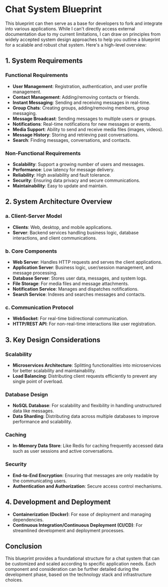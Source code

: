 # Chat System Blueprint

This blueprint can then serve as a base for developers to fork and integrate into various applications. While I can't directly access external documentation due to my current limitations, I can draw on principles from widely accepted system design approaches to help you outline a blueprint for a scalable and robust chat system. Here's a high-level overview:

## 1. System Requirements

### Functional Requirements

- **User Management**: Registration, authentication, and user profile management.
- **Contact Management**: Adding/removing contacts or friends.
- **Instant Messaging**: Sending and receiving messages in real-time.
- **Group Chats**: Creating groups, adding/removing members, group messaging.
- **Message Broadcast**: Sending messages to multiple users or groups.
- **Notifications**: Real-time notifications for new messages or events.
- **Media Support**: Ability to send and receive media files (images, videos).
- **Message History**: Storing and retrieving past conversations.
- **Search**: Finding messages, conversations, and contacts.

### Non-Functional Requirements

- **Scalability**: Support a growing number of users and messages.
- **Performance**: Low latency for message delivery.
- **Reliability**: High availability and fault tolerance.
- **Security**: Ensuring data privacy and secure communications.
- **Maintainability**: Easy to update and maintain.

## 2. System Architecture Overview

### a. Client-Server Model

- **Clients**: Web, desktop, and mobile applications.
- **Server**: Backend services handling business logic, database interactions, and client communications.

### b. Core Components

- **Web Server**: Handles HTTP requests and serves the client applications.
- **Application Server**: Business logic, user/session management, and message processing.
- **Database Server**: Stores user data, messages, and system logs.
- **File Storage**: For media files and message attachments.
- **Notification Service**: Manages and dispatches notifications.
- **Search Service**: Indexes and searches messages and contacts.

### c. Communication Protocol

- **WebSocket**: For real-time bidirectional communication.
- **HTTP/REST API**: For non-real-time interactions like user registration.

## 3. Key Design Considerations

### Scalability

- **Microservices Architecture**: Splitting functionalities into microservices for better scalability and maintainability.
- **Load Balancing**: Distributing client requests efficiently to prevent any single point of overload.

### Database Design

- **NoSQL Database**: For scalability and flexibility in handling unstructured data like messages.
- **Data Sharding**: Distributing data across multiple databases to improve performance and scalability.

### Caching

- **In-Memory Data Store**: Like Redis for caching frequently accessed data such as user sessions and active conversations.

### Security

- **End-to-End Encryption**: Ensuring that messages are only readable by the communicating users.
- **Authentication and Authorization**: Secure access control mechanisms.

## 4. Development and Deployment

- **Containerization (Docker)**: For ease of deployment and managing dependencies.
- **Continuous Integration/Continuous Deployment (CI/CD)**: For streamlined development and deployment processes.

## Conclusion

This blueprint provides a foundational structure for a chat system that can be customized and scaled according to specific application needs. Each component and consideration can be further detailed during the development phase, based on the technology stack and infrastructure choices.
